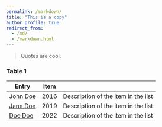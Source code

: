 ```yaml
---
permalink: /markdown/
title: "This is a copy"
author_profile: true
redirect_from: 
  - /md/
  - /markdown.html
---
```


> Quotes are cool.



### Table 1

| Entry            | Item   |                                                              |
| --------         | ------ | ------------------------------------------------------------ |
| [John Doe](#)    | 2016   | Description of the item in the list                          |
| [Jane Doe](#)    | 2019   | Description of the item in the list                          |
| [Doe Doe](#)     | 2022   | Description of the item in the list                          |



